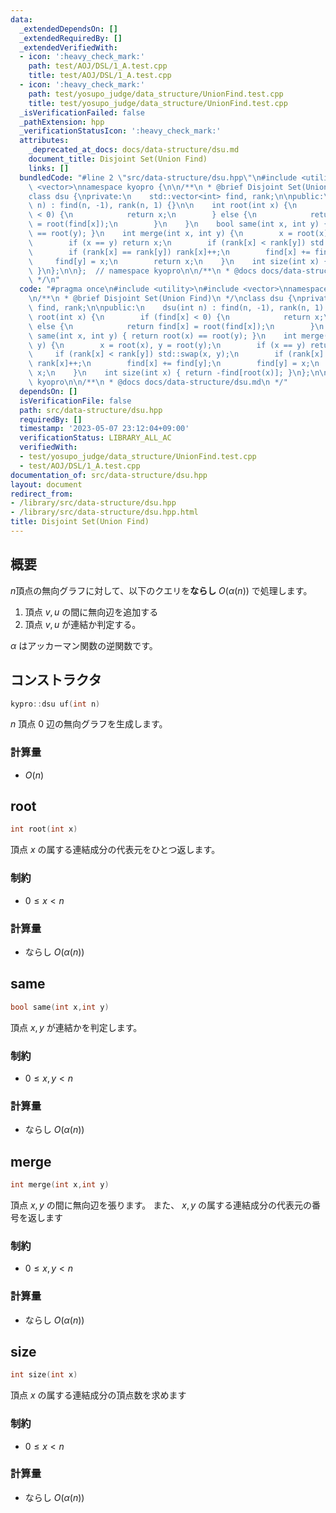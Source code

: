```yaml
---
data:
  _extendedDependsOn: []
  _extendedRequiredBy: []
  _extendedVerifiedWith:
  - icon: ':heavy_check_mark:'
    path: test/AOJ/DSL/1_A.test.cpp
    title: test/AOJ/DSL/1_A.test.cpp
  - icon: ':heavy_check_mark:'
    path: test/yosupo_judge/data_structure/UnionFind.test.cpp
    title: test/yosupo_judge/data_structure/UnionFind.test.cpp
  _isVerificationFailed: false
  _pathExtension: hpp
  _verificationStatusIcon: ':heavy_check_mark:'
  attributes:
    _deprecated_at_docs: docs/data-structure/dsu.md
    document_title: Disjoint Set(Union Find)
    links: []
  bundledCode: "#line 2 \"src/data-structure/dsu.hpp\"\n#include <utility>\n#include\
    \ <vector>\nnamespace kyopro {\n\n/**\n * @brief Disjoint Set(Union Find)\n */\n\
    class dsu {\nprivate:\n    std::vector<int> find, rank;\n\npublic:\n    dsu(int\
    \ n) : find(n, -1), rank(n, 1) {}\n\n    int root(int x) {\n        if (find[x]\
    \ < 0) {\n            return x;\n        } else {\n            return find[x]\
    \ = root(find[x]);\n        }\n    }\n    bool same(int x, int y) { return root(x)\
    \ == root(y); }\n    int merge(int x, int y) {\n        x = root(x), y = root(y);\n\
    \        if (x == y) return x;\n        if (rank[x] < rank[y]) std::swap(x, y);\n\
    \        if (rank[x] == rank[y]) rank[x]++;\n        find[x] += find[y];\n   \
    \     find[y] = x;\n        return x;\n    }\n    int size(int x) { return -find[root(x)];\
    \ }\n};\n\n};  // namespace kyopro\n\n/**\n * @docs docs/data-structure/dsu.md\n\
    \ */\n"
  code: "#pragma once\n#include <utility>\n#include <vector>\nnamespace kyopro {\n\
    \n/**\n * @brief Disjoint Set(Union Find)\n */\nclass dsu {\nprivate:\n    std::vector<int>\
    \ find, rank;\n\npublic:\n    dsu(int n) : find(n, -1), rank(n, 1) {}\n\n    int\
    \ root(int x) {\n        if (find[x] < 0) {\n            return x;\n        }\
    \ else {\n            return find[x] = root(find[x]);\n        }\n    }\n    bool\
    \ same(int x, int y) { return root(x) == root(y); }\n    int merge(int x, int\
    \ y) {\n        x = root(x), y = root(y);\n        if (x == y) return x;\n   \
    \     if (rank[x] < rank[y]) std::swap(x, y);\n        if (rank[x] == rank[y])\
    \ rank[x]++;\n        find[x] += find[y];\n        find[y] = x;\n        return\
    \ x;\n    }\n    int size(int x) { return -find[root(x)]; }\n};\n\n};  // namespace\
    \ kyopro\n\n/**\n * @docs docs/data-structure/dsu.md\n */"
  dependsOn: []
  isVerificationFile: false
  path: src/data-structure/dsu.hpp
  requiredBy: []
  timestamp: '2023-05-07 23:12:04+09:00'
  verificationStatus: LIBRARY_ALL_AC
  verifiedWith:
  - test/yosupo_judge/data_structure/UnionFind.test.cpp
  - test/AOJ/DSL/1_A.test.cpp
documentation_of: src/data-structure/dsu.hpp
layout: document
redirect_from:
- /library/src/data-structure/dsu.hpp
- /library/src/data-structure/dsu.hpp.html
title: Disjoint Set(Union Find)
---
```

## 概要
$n$頂点の無向グラフに対して、以下のクエリを**ならし** $O(\alpha(n))$ で処理します。
1. 頂点 $v,u$ の間に無向辺を追加する
1. 頂点 $v,u$ が連結か判定する。

$\alpha$ はアッカーマン関数の逆関数です。
## コンストラクタ
```cpp
kypro::dsu uf(int n)
```
$n$ 頂点 $0$ 辺の無向グラフを生成します。
### 計算量
- $O(n)$

## root
```cpp
int root(int x)
```
頂点 $x$ の属する連結成分の代表元をひとつ返します。

### 制約
- $0 \leq x \lt n$

### 計算量
- ならし $O(\alpha(n))$

## same
```cpp
bool same(int x,int y)
```
頂点 $x,y$ が連結かを判定します。
### 制約
- $0 \leq x,y \lt n$

### 計算量
- ならし $O(\alpha(n))$

## merge
```cpp
int merge(int x,int y)
```
頂点 $x,y$ の間に無向辺を張ります。
また、 $x,y$ の属する連結成分の代表元の番号を返します
### 制約
- $0 \leq x,y \lt n$

### 計算量
- ならし $O(\alpha(n))$

## size
```cpp
int size(int x)
```
頂点 $x$ の属する連結成分の頂点数を求めます

### 制約
- $0 \leq x \lt n$

### 計算量
- ならし $O(\alpha(n))$
